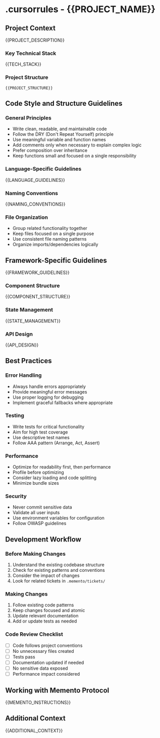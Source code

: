 # .cursorrules - {{PROJECT_NAME}}

## Project Context
{{PROJECT_DESCRIPTION}}

### Key Technical Stack
{{TECH_STACK}}

### Project Structure
```
{{PROJECT_STRUCTURE}}
```

## Code Style and Structure Guidelines

### General Principles
- Write clean, readable, and maintainable code
- Follow the DRY (Don't Repeat Yourself) principle
- Use meaningful variable and function names
- Add comments only when necessary to explain complex logic
- Prefer composition over inheritance
- Keep functions small and focused on a single responsibility

### Language-Specific Guidelines
{{LANGUAGE_GUIDELINES}}

### Naming Conventions
{{NAMING_CONVENTIONS}}

### File Organization
- Group related functionality together
- Keep files focused on a single purpose
- Use consistent file naming patterns
- Organize imports/dependencies logically

## Framework-Specific Guidelines
{{FRAMEWORK_GUIDELINES}}

### Component Structure
{{COMPONENT_STRUCTURE}}

### State Management
{{STATE_MANAGEMENT}}

### API Design
{{API_DESIGN}}

## Best Practices

### Error Handling
- Always handle errors appropriately
- Provide meaningful error messages
- Use proper logging for debugging
- Implement graceful fallbacks where appropriate

### Testing
- Write tests for critical functionality
- Aim for high test coverage
- Use descriptive test names
- Follow AAA pattern (Arrange, Act, Assert)

### Performance
- Optimize for readability first, then performance
- Profile before optimizing
- Consider lazy loading and code splitting
- Minimize bundle sizes

### Security
- Never commit sensitive data
- Validate all user inputs
- Use environment variables for configuration
- Follow OWASP guidelines

## Development Workflow

### Before Making Changes
1. Understand the existing codebase structure
2. Check for existing patterns and conventions
3. Consider the impact of changes
4. Look for related tickets in `.memento/tickets/`

### Making Changes
1. Follow existing code patterns
2. Keep changes focused and atomic
3. Update relevant documentation
4. Add or update tests as needed

### Code Review Checklist
- [ ] Code follows project conventions
- [ ] No unnecessary files created
- [ ] Tests pass
- [ ] Documentation updated if needed
- [ ] No sensitive data exposed
- [ ] Performance impact considered

## Working with Memento Protocol
{{MEMENTO_INSTRUCTIONS}}

## Additional Context
{{ADDITIONAL_CONTEXT}}